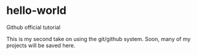 # hello-world
Github official tutorial

This is my second take on using the git/github system. Soon, many of my projects will be saved here.
